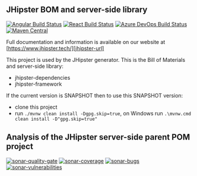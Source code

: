 JHipster BOM and server-side library
----------------------------

[![Angular Build Status][github-actions-angular-image]][github-actions-url] [![React Build Status][github-actions-react-image]][github-actions-url] [![Azure DevOps Build Status][azure-devops-image]][azure-devops-url-main] [![Maven Central][maven-image]][maven-url]

Full documentation and information is available on our website at [https://www.jhipster.tech/][jhipster-url]

This project is used by the JHipster generator. This is the Bill of Materials and server-side library:
- jhipster-dependencies
- jhipster-framework

If the current version is SNAPSHOT then to use this SNAPSHOT version:
- clone this project
- run `./mvnw clean install -Dgpg.skip=true`, on Windows run `.\mvnw.cmd clean install -D"gpg.skip=true"`

[maven-image]: https://maven-badges.herokuapp.com/maven-central/io.github.jhipster/jhipster-parent/badge.svg
[maven-url]: https://maven-badges.herokuapp.com/maven-central/io.github.jhipster/jhipster-parent

[azure-devops-image]: https://dev.azure.com/jhipster/jhipster/_apis/build/status/jhipster.jhipster?branchName=master
[azure-devops-url-main]: https://dev.azure.com/jhipster/jhipster/_build
[github-actions-angular-image]: https://github.com/jhipster/jhipster/workflows/Angular/badge.svg
[github-actions-react-image]: https://github.com/jhipster/jhipster/workflows/React/badge.svg
[github-actions-url]: https://github.com/jhipster/jhipster/actions

[jhipster-url]: https://www.jhipster.tech/


## Analysis of the JHipster server-side parent POM project

[![sonar-quality-gate][sonar-quality-gate]][sonar-url] [![sonar-coverage][sonar-coverage]][sonar-url] [![sonar-bugs][sonar-bugs]][sonar-url] [![sonar-vulnerabilities][sonar-vulnerabilities]][sonar-url]

[sonar-url]: https://sonarcloud.io/dashboard?id=jhipster-framework
[sonar-quality-gate]: https://sonarcloud.io/api/project_badges/measure?project=jhipster-framework&metric=alert_status
[sonar-coverage]: https://sonarcloud.io/api/project_badges/measure?project=jhipster-framework&metric=coverage
[sonar-bugs]: https://sonarcloud.io/api/project_badges/measure?project=jhipster-framework&metric=bugs
[sonar-vulnerabilities]: https://sonarcloud.io/api/project_badges/measure?project=jhipster-framework&metric=vulnerabilities
